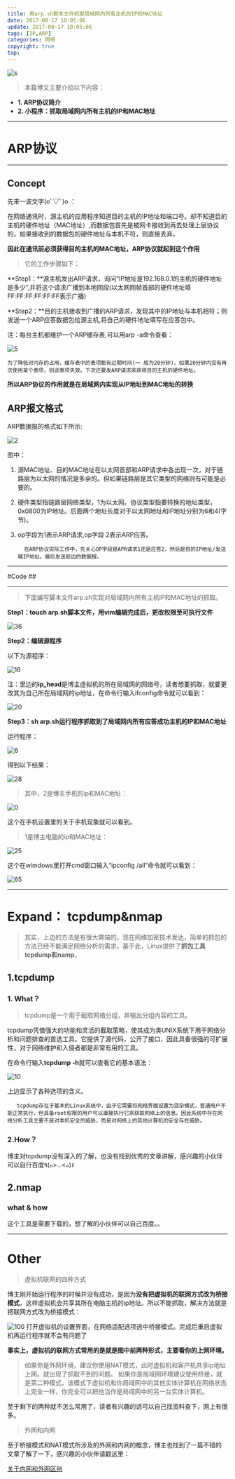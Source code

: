 ```yaml
---
title: 用arp.sh脚本文件抓取局域网内所有主机的IP和MAC地址
date: 2017-08-17 10:05:06
update: 2017-08-17 10:05:06
tags: [IP,ARP]
categories: 网络
copyright: true
top:
---
```




![s](http://ou7wdump3.bkt.clouddn.com/1502896542318.jpg)

>本篇博文主要介绍以下内容：



- **1. ARP协议简介**
- **2. 小程序：抓取局域网内所有主机的IP和MAC地址**


<!-- more -->


----------
# ARP协议 #


----------

## Concept ##

先来一波文字(oﾟ▽ﾟ)o  ：

在网络通讯时，源主机的应用程序知道目的主机的IP地址和端口号。却不知道目的主机的硬件地址（MAC地址）,而数据包首先是被网卡接收到再去处理上层协议的，如果接收到的数据包的硬件地址与本机不符，则直接丢弃。



**因此在通讯前必须获得目的主机的MAC地址，ARP协议就起到这个作用**

>它的工作步骤如下：

**Step1：**源主机发出ARP请求，询问“IP地址是192.168.0.1的主机的硬件地址是多少”,并将这个请求广播到本地网段(以太⽹网帧首部的硬件地址填FF:FF:FF:FF:FF:FF表示广播)

**Step2：**目的主机接收到广播的ARP请求，发现其中的IP地址与本机相符；则发送一个ARP应答数据包给源主机,将⾃己的硬件地址填写在应答包中。   

注：每台主机都维护一个ARP缓存表,可以用arp -a命令查看：

![5](http://img.blog.csdn.net/20170701155010628?watermark/2/text/aHR0cDovL2Jsb2cuY3Nkbi5uZXQvc3VtbXlfSg==/font/5a6L5L2T/fontsize/400/fill/I0JBQkFCMA==/dissolve/70/gravity/SouthEast)


    为了降低对内存的占用，缓存表中的表项都有过期时间(一 般为20分钟)，如果20分钟内没有再次使用某个表项，则该表项失效。下次还要发ARP请求来获得目的主机的硬件地址。 


**所以ARP协议的作用就是在局域网内实现从IP地址到MAC地址的转换**


## ARP报文格式 ##

ARP数据报的格式如下所示: 

![2](http://img.blog.csdn.net/20170701153952280?watermark/2/text/aHR0cDovL2Jsb2cuY3Nkbi5uZXQvc3VtbXlfSg==/font/5a6L5L2T/fontsize/400/fill/I0JBQkFCMA==/dissolve/70/gravity/SouthEast)


图中：

  1. 源MAC地址、目的MAC地址在以太网首部和ARP请求中各出现⼀次，对于链路层为以太网的情况是多余的。但如果链路层是其它类型的网络则有可能是必要的。  
 2.  硬件类型指链路层网络类型，1为以太网。协议类型指要转换的地址类型，0x0800为IP地址。后面两个地址长度对于以太网地址和IP地址分别为6和4(字节)。
 3. op字段为1表示ARP请求,op字段 2表示ARP应答。 


          在ARP协议实际工作中，先关心OP字段是APR请求1还是应答2，然后是目的IP地址/发送端IP地址。最后发送前边的数据报。


----------
#Code ##


----------
>下面编写脚本文件arp.sh实现对局域网内所有主机IP和MAC地址的抓取。

**Step1：touch arp.sh脚本文件，用vim编辑完成后，更改权限至可执行文件**

![36](http://img.blog.csdn.net/20170701161809977?watermark/2/text/aHR0cDovL2Jsb2cuY3Nkbi5uZXQvc3VtbXlfSg==/font/5a6L5L2T/fontsize/400/fill/I0JBQkFCMA==/dissolve/70/gravity/SouthEast)

**Step2：编辑源程序**

以下为源程序：

![16](http://img.blog.csdn.net/20170702141509193?watermark/2/text/aHR0cDovL2Jsb2cuY3Nkbi5uZXQvc3VtbXlfSg==/font/5a6L5L2T/fontsize/400/fill/I0JBQkFCMA==/dissolve/70/gravity/SouthEast)

注：里边的**ip_head**是博主虚拟机的所在局域网的网络号，读者想要抓取，就要更改其为自己所在局域网的ip地址，在命令行输入ifconfig命令就可以看到：

![20](http://img.blog.csdn.net/20170702141634458?watermark/2/text/aHR0cDovL2Jsb2cuY3Nkbi5uZXQvc3VtbXlfSg==/font/5a6L5L2T/fontsize/400/fill/I0JBQkFCMA==/dissolve/70/gravity/SouthEast)

**Step3：sh arp.sh运行程序抓取到了局域网内所有应答成功主机的IP和MAC地址**

运行程序：

![6](http://img.blog.csdn.net/20170702142313497?watermark/2/text/aHR0cDovL2Jsb2cuY3Nkbi5uZXQvc3VtbXlfSg==/font/5a6L5L2T/fontsize/400/fill/I0JBQkFCMA==/dissolve/70/gravity/SouthEast)

得到以下结果：

![28](http://img.blog.csdn.net/20170702142238370?watermark/2/text/aHR0cDovL2Jsb2cuY3Nkbi5uZXQvc3VtbXlfSg==/font/5a6L5L2T/fontsize/400/fill/I0JBQkFCMA==/dissolve/70/gravity/SouthEast)

>其中，2是博主手机的ip和MAC地址：

![0](http://img.blog.csdn.net/20170702142613638?watermark/2/text/aHR0cDovL2Jsb2cuY3Nkbi5uZXQvc3VtbXlfSg==/font/5a6L5L2T/fontsize/400/fill/I0JBQkFCMA==/dissolve/70/gravity/SouthEast)

这个在手机设置里的关于手机现象就可以看到。

>1是博主电脑的ip和MAC地址：

![25](http://img.blog.csdn.net/20170702142022875?watermark/2/text/aHR0cDovL2Jsb2cuY3Nkbi5uZXQvc3VtbXlfSg==/font/5a6L5L2T/fontsize/400/fill/I0JBQkFCMA==/dissolve/70/gravity/SouthEast)

这个在wimdows里打开cmd窗口输入“ipconfig /all”命令就可以看到：

![65](http://img.blog.csdn.net/20170702142811548?watermark/2/text/aHR0cDovL2Jsb2cuY3Nkbi5uZXQvc3VtbXlfSg==/font/5a6L5L2T/fontsize/400/fill/I0JBQkFCMA==/dissolve/70/gravity/SouthEast)



----------
# Expand： tcpdump&nmap #


>其实，上边的方法是有很大弊端的，现在网络加密技术发达，简单的抓包的方法已经不能满足网络分析的需求，基于此，Linux提供了**抓包工具tcpdump和namp**。

## 1.tcpdump ##

### 1. What？ ###

>tcpdump是一个用于截取网络分组，并输出分组内容的工具。

tcpdump凭借强大的功能和灵活的截取策略，使其成为类UNIX系统下用于网络分析和问题排查的首选工具。它提供了源代码，公开了接口，因此具备很强的可扩展性，对于网络维护和入侵者都是非常有用的工具。

在命令行输入**tcpdump -h**就可以查看它的基本语法：

![10](http://img.blog.csdn.net/20170701163349207?watermark/2/text/aHR0cDovL2Jsb2cuY3Nkbi5uZXQvc3VtbXlfSg==/font/5a6L5L2T/fontsize/400/fill/I0JBQkFCMA==/dissolve/70/gravity/SouthEast)

上边显示了各种选项的含义。

       tcpdump存在于基本的Linux系统中，由于它需要将网络界面设置为混杂模式，普通用户不能正常执行，但具备root权限的用户可以直接执行它来获取网络上的信息。因此系统中存在网络分析工具主要不是对本机安全的威胁，而是对网络上的其他计算机的安全存在威胁。

### 2.How？ ###

博主对tcpdump没有深入的了解，也没有找到优秀的文章讲解，感兴趣的小伙伴可以自行百度٩(๑>◡<๑)۶ 

## 2.nmap ##

### what & how

这个工具是需要下载的，想了解的小伙伴可以自己百度。。


----------
# Other #



>虚拟机联网的四种方式

博主刚开始运行程序的时候并没有成功，是因为**没有把虚拟机的联网方式改为桥接模式**，这样虚拟机会共享其所在电脑主机的ip地址。所以不能抓取，解决方法就是把联网方式改为桥接模式：


![100](http://img.blog.csdn.net/20170702143643034?watermark/2/text/aHR0cDovL2Jsb2cuY3Nkbi5uZXQvc3VtbXlfSg==/font/5a6L5L2T/fontsize/400/fill/I0JBQkFCMA==/dissolve/70/gravity/SouthEast)
打开虚拟机的设置界面，在网络适配选项选中桥接模式。完成后重启虚拟机再运行程序就不会有问题了

**事实上，虚拟机的联网方式常用的是就是图中前两种形式，主要看你的上网环境。**

>如果你是外网环境，建议你使用NAT模式，此时虚拟机和客户机共享ip地址上网。就出现了抓取不到的问题。
>如果你是局域网环境建议使用桥接，就是第二种模式，该模式下虚拟机和你局域网中的其他实体计算机在网络状态上完全一样，你完全可以把他当作是局域网中的另一台实体计算机。

至于剩下的两种就不怎么常用了，读者有兴趣的话可以自己找资料查下，网上有很多。 

>外网和内网

至于桥接模式和NAT模式所涉及的外网和内网的概念，博主也找到了一篇不错的文章了解了一下，感兴趣的小伙伴请戳这里：

[关于内网和外网区别 ](http://blog.csdn.net/w124374860/article/details/52641851)

